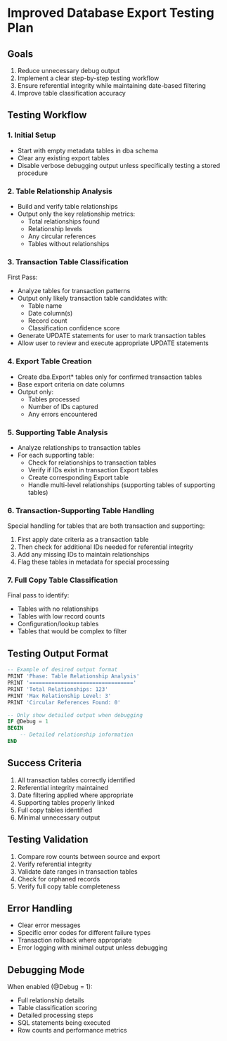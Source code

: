 # Improved Database Export Testing Plan

## Goals
1. Reduce unnecessary debug output
2. Implement a clear step-by-step testing workflow
3. Ensure referential integrity while maintaining date-based filtering
4. Improve table classification accuracy

## Testing Workflow

### 1. Initial Setup
- Start with empty metadata tables in dba schema
- Clear any existing export tables
- Disable verbose debugging output unless specifically testing a stored procedure

### 2. Table Relationship Analysis
- Build and verify table relationships
- Output only the key relationship metrics:
  - Total relationships found
  - Relationship levels
  - Any circular references
  - Tables without relationships

### 3. Transaction Table Classification
First Pass:
- Analyze tables for transaction patterns
- Output only likely transaction table candidates with:
  - Table name
  - Date column(s)
  - Record count
  - Classification confidence score
- Generate UPDATE statements for user to mark transaction tables
- Allow user to review and execute appropriate UPDATE statements

### 4. Export Table Creation
- Create dba.Export* tables only for confirmed transaction tables
- Base export criteria on date columns
- Output only:
  - Tables processed
  - Number of IDs captured
  - Any errors encountered

### 5. Supporting Table Analysis
- Analyze relationships to transaction tables
- For each supporting table:
  - Check for relationships to transaction tables
  - Verify if IDs exist in transaction Export tables
  - Create corresponding Export table
  - Handle multi-level relationships (supporting tables of supporting tables)

### 6. Transaction-Supporting Table Handling
Special handling for tables that are both transaction and supporting:
1. First apply date criteria as a transaction table
2. Then check for additional IDs needed for referential integrity
3. Add any missing IDs to maintain relationships
4. Flag these tables in metadata for special processing

### 7. Full Copy Table Classification
Final pass to identify:
- Tables with no relationships
- Tables with low record counts
- Configuration/lookup tables
- Tables that would be complex to filter

## Testing Output Format

```sql
-- Example of desired output format
PRINT 'Phase: Table Relationship Analysis'
PRINT '================================='
PRINT 'Total Relationships: 123'
PRINT 'Max Relationship Level: 3'
PRINT 'Circular References Found: 0'

-- Only show detailed output when debugging
IF @Debug = 1
BEGIN
    -- Detailed relationship information
END
```

## Success Criteria
1. All transaction tables correctly identified
2. Referential integrity maintained
3. Date filtering applied where appropriate
4. Supporting tables properly linked
5. Full copy tables identified
6. Minimal unnecessary output

## Testing Validation
1. Compare row counts between source and export
2. Verify referential integrity
3. Validate date ranges in transaction tables
4. Check for orphaned records
5. Verify full copy table completeness

## Error Handling
- Clear error messages
- Specific error codes for different failure types
- Transaction rollback where appropriate
- Error logging with minimal output unless debugging

## Debugging Mode
When enabled (@Debug = 1):
- Full relationship details
- Table classification scoring
- Detailed processing steps
- SQL statements being executed
- Row counts and performance metrics